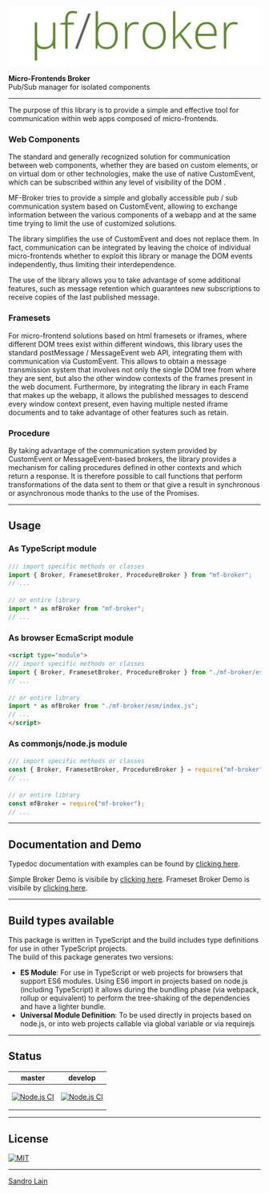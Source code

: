 ![mf-broker](https://raw.githubusercontent.com/sandrolain/mf-broker/bc84a679f7b2b4e67cfa93350816c7197e9257ea/assets/logo.svg?sanitize=true "mf-broker")

<p align="center">

**Micro-Frontends Broker**  
Pub/Sub manager for isolated components

</p>

---

The purpose of this library is to provide a simple and effective tool for communication within web apps composed of micro-frontends.

### Web Components 

The standard and generally recognized solution for communication between web components, whether they are based on custom elements, or on virtual dom or other technologies, make the use of native CustomEvent, which can be subscribed within any level of visibility of the DOM .

MF-Broker tries to provide a simple and globally accessible pub / sub communication system based on CustomEvent, allowing to exchange information between the various components of a webapp and at the same time trying to limit the use of customized solutions.

The library simplifies the use of CustomEvent and does not replace them. In fact, communication can be integrated by leaving the choice of individual micro-frontends whether to exploit this library or manage the DOM events independently, thus limiting their interdependence.

The use of the library allows you to take advantage of some additional features, such as message retention which guarantees new subscriptions to receive copies of the last published message.

### Framesets

For micro-frontend solutions based on html framesets or iframes, where different DOM trees exist within different windows, this library uses the standard postMessage / MessageEvent web API, integrating them with communication via CustomEvent.
This allows to obtain a message transmission system that involves not only the single DOM tree from where they are sent, but also the other window contexts of the frames present in the web document.
Furthermore, by integrating the library in each Frame that makes up the webapp, it allows the published messages to descend every window context present, even having multiple nested iframe documents and to take advantage of other features such as retain.

### Procedure

By taking advantage of the communication system provided by CustomEvent or MessageEvent-based brokers, the library provides a mechanism for calling procedures defined in other contexts and which return a response. It is therefore possible to call functions that perform transformations of the data sent to them or that give a result in synchronous or asynchronous mode thanks to the use of the Promises.


---

## Usage

### As TypeScript module

```typescript
/// import specific methods or classes
import { Broker, FramesetBroker, ProcedureBroker } from "mf-broker";
// ...

// or entire library
import * as mfBroker from "mf-broker";
// ...
```

### As browser EcmaScript module

```html
<script type="module">
/// import specific methods or classes
import { Broker, FramesetBroker, ProcedureBroker } from "./mf-broker/esm/index.js";
// ...

// or entire library
import * as mfBroker from "./mf-broker/esm/index.js";
// ...
</script>
```

### As commonjs/node.js module

```javascript
/// import specific methods or classes
const { Broker, FramesetBroker, ProcedureBroker } = require("mf-broker");
// ...

// or entire library
const mfBroker = require("mf-broker");
// ...
```

---

## Documentation and Demo

Typedoc documentation with examples can be found by [clicking here](https://sandrolain.github.io/mf-broker/typedocs/modules/_index_.html).

Simple Broker Demo is visibile by [clicking here](https://sandrolain.github.io/mf-broker/demo/index.html).
Frameset Broker Demo is visibile by [clicking here](https://sandrolain.github.io/mf-broker/demo/index-frame.html).

---

## Build types available

This package is written in TypeScript and the build includes type definitions for use in other TypeScript projects.  
The build of this package generates two versions:
- **ES Module**: For use in TypeScript or web projects for browsers that support ES6 modules. Using ES6 import in projects based on node.js (including TypeScript) it allows during the bundling phase (via webpack, rollup or equivalent) to perform the tree-shaking of the dependencies and have a lighter bundle.
- **Universal Module Definition**: To be used directly in projects based on node.js, or into web projects callable via global variable or via requirejs

---

## Status

<table><thead><tr><th>master</th><th>develop</th></tr></thead><tbody><tr><td>

[![Node.js CI](https://github.com/sandrolain/mf-broker/actions/workflows/node.js.yml/badge.svg?branch=master)](https://github.com/sandrolain/mf-broker/actions/workflows/node.js.yml)

</td><td>

[![Node.js CI](https://github.com/sandrolain/mf-broker/actions/workflows/node.js.yml/badge.svg?branch=develop)](https://github.com/sandrolain/mf-broker/actions/workflows/node.js.yml)

</td></tr></tbody></table>

---

## License
[![MIT](https://img.shields.io/github/license/sandrolain/mf-broker)](./LICENSE)

-------------------------

[Sandro Lain](https://www.sandrolain.com/)
